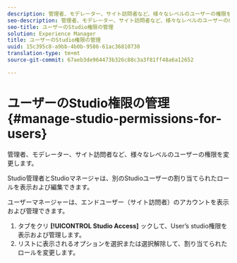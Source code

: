 ```yaml
---
description: 管理者、モデレーター、サイト訪問者など、様々なレベルのユーザーの権限を変更します。
seo-description: 管理者、モデレーター、サイト訪問者など、様々なレベルのユーザーの権限を変更します。
seo-title: ユーザーのStudio権限の管理
solution: Experience Manager
title: ユーザーのStudio権限の管理
uuid: 15c395c8-a9bb-4b0b-9586-61ac36810730
translation-type: tm+mt
source-git-commit: 67aeb3de964473b326c88c3a3f81ff48a6a12652

---
```



# ユーザーのStudio権限の管理{#manage-studio-permissions-for-users}

管理者、モデレーター、サイト訪問者など、様々なレベルのユーザーの権限を変更します。

Studio管理者とStudioマネージャは、別のStudioユーザーの割り当てられたロールを表示および編集できます。

ユーザーマネージャーは、エンドユーザー（サイト訪問者）のアカウントを表示および管理できます。

1. タブをクリ **[!UICONTROL Studio Access]** ックして、User’s studio権限を表示および管理します。
1. リストに表示されるオプションを選択または選択解除して、割り当てられたロールを変更します。
